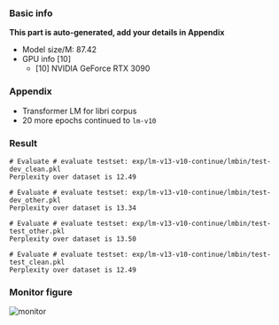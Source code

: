 ### Basic info

**This part is auto-generated, add your details in Appendix**

* Model size/M: 87.42
* GPU info \[10\]
  * \[10\] NVIDIA GeForce RTX 3090

### Appendix

* Transformer LM for libri corpus
* 20 more epochs continued to `lm-v10`

### Result
```
# Evaluate # evaluate testset: exp/lm-v13-v10-continue/lmbin/test-dev_clean.pkl
Perplexity over dataset is 12.49

# Evaluate # evaluate testset: exp/lm-v13-v10-continue/lmbin/test-dev_other.pkl
Perplexity over dataset is 13.34

# Evaluate # evaluate testset: exp/lm-v13-v10-continue/lmbin/test-test_other.pkl
Perplexity over dataset is 13.50

# Evaluate # evaluate testset: exp/lm-v13-v10-continue/lmbin/test-test_clean.pkl
Perplexity over dataset is 12.49
```

### Monitor figure
![monitor](./monitor.png)
